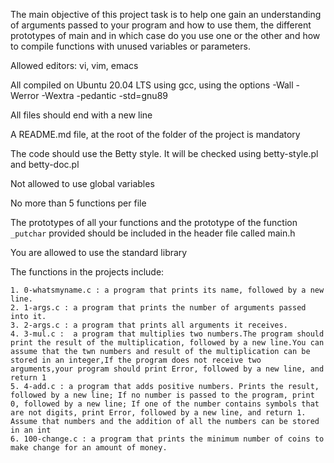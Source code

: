 The main objective of this project task is to help one gain an understanding 
of arguments passed to your program and how to use them, the different prototypes of main 
and in which case do you use one or the other and how to compile functions with unused variables or parameters.

Allowed editors: vi, vim, emacs

All compiled on Ubuntu 20.04 LTS using gcc, using the options -Wall -Werror -Wextra -pedantic -std=gnu89

All files should end with a new line

A README.md file, at the root of the folder of the project is mandatory

The code should use the Betty style. It will be checked using betty-style.pl and betty-doc.pl

Not allowed to use global variables

No more than 5 functions per file

The prototypes of all your functions and the prototype of the function `_putchar` provided should be included in the header file called main.h

You are allowed to use the standard library

The functions in the projects include:

	1. 0-whatsmyname.c : a program that prints its name, followed by a new line.
	2. 1-args.c : a program that prints the number of arguments passed into it.
	3. 2-args.c : a program that prints all arguments it receives.
	4. 3-mul.c :  a program that multiplies two numbers.The program should print the result of the multiplication, followed by a new line.You can assume that the twn numbers and result of the multiplication can be stored in an integer,If the program does not receive two arguments,your program should print Error, followed by a new line, and return 1
	5. 4-add.c : a program that adds positive numbers. Prints the result, followed by a new line; If no number is passed to the program, print 0, followed by a new line; If one of the number contains symbols that are not digits, print Error, followed by a new line, and return 1. Assume that numbers and the addition of all the numbers can be stored in an int 
	6. 100-change.c : a program that prints the minimum number of coins to make change for an amount of money.

